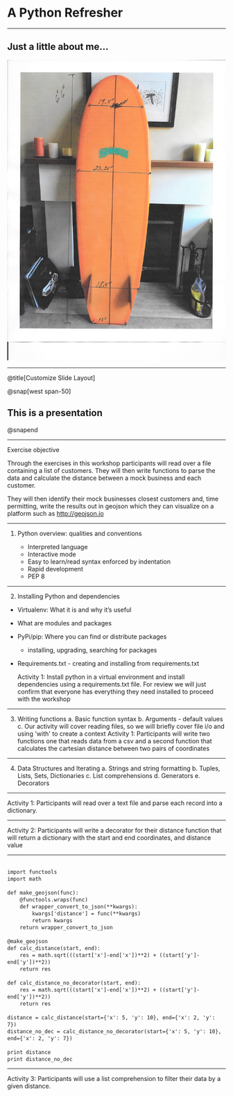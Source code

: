 # A Python Refresher

---

## Just a little about me...

![](assets/img/board-measurements.jpg)

---
@title[Customize Slide Layout]

@snap[west span-50]
## This is a presentation
@snapend

---

Exercise objective

Through the exercises in this workshop participants will read over a file containing a list of customers. They will then write functions to parse the data and calculate the distance between a mock business and each customer.

They will then identify their mock businesses closest customers and, time permitting, write the results out in geojson which they can visualize on a platform such as http://geojson.io

---

1. Python overview: qualities and conventions

    - Interpreted language
    - Interactive mode
    - Easy to learn/read syntax enforced by indentation
    - Rapid development
    - PEP 8

---

2. Installing Python and dependencies
  - Virtualenv: What it is and why it’s useful
  - What are modules and packages
  - PyPi/pip: Where you can find or distribute packages
      - installing, upgrading, searching for packages
  - Requirements.txt - creating and installing from requirements.txt

    Activity 1: Install python in a virtual environment and install dependencies using a requirements.txt file. For review we will just confirm that everyone has everything they need installed to proceed with the workshop

---

3. Writing functions
  a. Basic function syntax
  b. Arguments - default values
  c. Our activity will cover reading files, so we will briefly cover file i/o and using 'with' to create a context
  Activity 1: Participants will write two functions one that reads data from a csv and a second function that calculates the cartesian distance between two pairs of coordinates

---

4. Data Structures and Iterating
  a. Strings and string formatting
  b. Tuples, Lists, Sets, Dictionaries
  c. List comprehensions
  d. Generators
  e. Decorators

---

Activity 1: Participants will read over a text file and parse each record into a dictionary.

---

Activity 2: Participants will write a decorator for their distance function that will return a dictionary with the start and end coordinates, and distance value

---

~~~~{.python}

import functools
import math

def make_geojson(func):
    @functools.wraps(func)
    def wrapper_convert_to_json(**kwargs):
        kwargs['distance'] = func(**kwargs)
        return kwargs
    return wrapper_convert_to_json

@make_geojson
def calc_distance(start, end):
    res = math.sqrt(((start['x']-end['x'])**2) + ((start['y']-end['y'])**2))
    return res

def calc_distance_no_decorator(start, end):
    res = math.sqrt(((start['x']-end['x'])**2) + ((start['y']-end['y'])**2))
    return res

distance = calc_distance(start={'x': 5, 'y': 10}, end={'x': 2, 'y': 7})
distance_no_dec = calc_distance_no_decorator(start={'x': 5, 'y': 10}, end={'x': 2, 'y': 7})

print distance
print distance_no_dec

~~~~

---

Activity 3: Participants will use a list comprehension to filter their data by a given distance.
